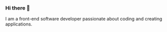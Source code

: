 ### Hi there 👋

I am a front-end software developer passionate about coding and creating applications.

